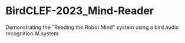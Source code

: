 # BirdCLEF-2023_Mind-Reader
Demonstrating the "Reading the Robot Mind" system using a bird audio recognition AI system.
